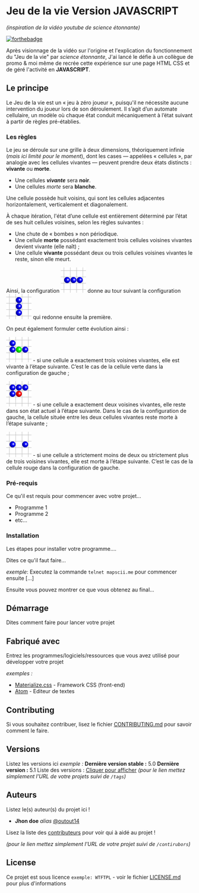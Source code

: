 # Jeu de la vie Version JAVASCRIPT
_(inspiration de la vidéo youtube de science étonnante)_

[![forthebadge](http://forthebadge.com/images/badges/built-with-love.svg)](https://www.linkedin.com/in/julien-fernandez-20b5b027/)

Après visionnage de la vidéo sur l'origine et l'explication du fonctionnement du "Jeu de la vie" par *science étonnante*,
J'ai lancé le défie à un collègue de promo & moi même de recrée cette expérience sur une page HTML CSS et de géré l'activité en **JAVASCRIPT**.

## Le principe

Le Jeu de la vie est un « jeu à zéro joueur », puisqu'il ne nécessite aucune intervention du joueur lors de son déroulement. 
Il s’agit d’un automate cellulaire, un modèle où chaque état conduit mécaniquement à l’état suivant à partir de règles pré-établies.

### Les règles

Le jeu se déroule sur une grille à deux dimensions, théoriquement infinie (*mais ici limité pour le moment*), dont les cases — appelées « cellules »,
 par analogie avec les cellules vivantes — peuvent prendre deux états distincts : **vivante** ou  **morte**.

 - Une cellules ***vivante*** sera **noir**.
 - Une cellules *morte* sera **blanche**.

Une cellule possède huit voisins, qui sont les cellules adjacentes horizontalement, verticalement et diagonalement.

À chaque itération, l'état d’une cellule est entièrement déterminé par l’état de ses huit cellules voisines, selon les règles suivantes :

- Une chute de « bombes » non périodique.
- Une cellule **morte** possédant exactement trois cellules voisines vivantes devient vivante (elle naît) ;
- Une cellule **vivante** possédant deux ou trois cellules voisines vivantes le reste, sinon elle meurt.

Ainsi, la configuration ![image](Gol-blinker1.png) donne au tour suivant la configuration ![image](Gol-blinker2.png) qui redonne ensuite la première.

On peut également formuler cette évolution ainsi :

![image](Gol-born.png) - si une cellule a exactement trois voisines vivantes, elle est vivante à l’étape suivante.
C’est le cas de la cellule verte dans la configuration de gauche ;

![image](Gol-dead.png) - si une cellule a exactement deux voisines vivantes, elle reste dans son état actuel à l’étape suivante.
Dans le cas de la configuration de gauche, la cellule située entre les deux cellules vivantes reste morte à l’étape suivante ;

![image](Gol-nochange.png) - si une cellule a strictement moins de deux ou strictement plus de trois voisines vivantes, elle est morte à l’étape suivante.
C’est le cas de la cellule rouge dans la configuration de gauche.


### Pré-requis

Ce qu'il est requis pour commencer avec votre projet...

- Programme 1
- Programme 2
- etc...

### Installation

Les étapes pour installer votre programme....

Dites ce qu'il faut faire...

_exemple_: Executez la commande ``telnet mapscii.me`` pour commencer ensuite [...]


Ensuite vous pouvez montrer ce que vous obtenez au final...

## Démarrage

Dites comment faire pour lancer votre projet

## Fabriqué avec

Entrez les programmes/logiciels/ressources que vous avez utilisé pour développer votre projet

_exemples :_
* [Materialize.css](http://materializecss.com) - Framework CSS (front-end)
* [Atom](https://atom.io/) - Editeur de textes

## Contributing

Si vous souhaitez contribuer, lisez le fichier [CONTRIBUTING.md](https://example.org) pour savoir comment le faire.

## Versions
Listez les versions ici 
_exemple :_
**Dernière version stable :** 5.0
**Dernière version :** 5.1
Liste des versions : [Cliquer pour afficher](https://github.com/your/project-name/tags)
_(pour le lien mettez simplement l'URL de votre projets suivi de ``/tags``)_

## Auteurs
Listez le(s) auteur(s) du projet ici !
* **Jhon doe** _alias_ [@outout14](https://github.com/outout14)

Lisez la liste des [contributeurs](https://github.com/your/project/contributors) pour voir qui à aidé au projet !

_(pour le lien mettez simplement l'URL de votre projet suivi de ``/contirubors``)_

## License

Ce projet est sous licence ``exemple: WTFTPL`` - voir le fichier [LICENSE.md](LICENSE.md) pour plus d'informations


